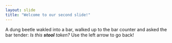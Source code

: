 ```yaml
---
layout: slide
title: "Welcome to our second slide!"
---
```

A dung beetle wakled into a bar, walked up to the bar counter and asked the bar tender: *Is this **stool** taken?*
Use the left arrow to go back!
